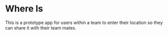# Where Is
This is a prototype app for users within a team to enter their location so they can share it with their team mates.

